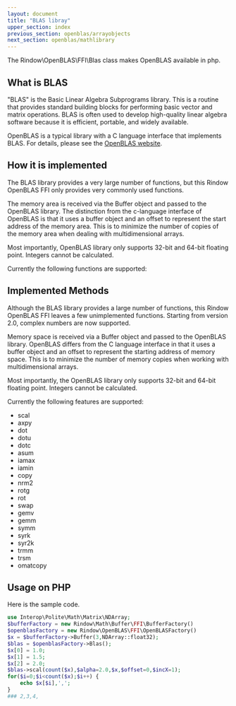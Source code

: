 ```yaml
---
layout: document
title: "BLAS libray"
upper_section: index
previous_section: openblas/arrayobjects
next_section: openblas/mathlibrary
---
```

The Rindow\\OpenBLAS\\FFI\\Blas class makes OpenBLAS available in php.

What is BLAS
------------
"BLAS" is the Basic Linear Algebra Subprograms library.
This is a routine that provides standard building blocks for performing basic vector and matrix operations.
BLAS is often used to develop high-quality linear algebra software because it is efficient, portable, and widely available.

OpenBLAS is a typical library with a C language interface that implements BLAS.
For details, please see the [OpenBLAS website](https://www.openblas.net/).

How it is implemented
---------------------
The BLAS library provides a very large number of functions, but this Rindow OpenBLAS FFI only provides very commonly used functions.

The memory area is received via the Buffer object and passed to the OpenBLAS library.
The distinction from the c-language interface of OpenBLAS is that it uses a buffer object and an offset to represent the start address of the memory area. This is to minimize the number of copies of the memory area when dealing with multidimensional arrays.

Most importantly, OpenBLAS library only supports 32-bit and 64-bit floating point.
Integers cannot be calculated.

Currently the following functions are supported:

Implemented Methods
-------------------
Although the BLAS library provides a large number of functions, this Rindow OpenBLAS FFI leaves a few unimplemented functions. Starting from version 2.0, complex numbers are now supported.

Memory space is received via a Buffer object and passed to the OpenBLAS library.
OpenBLAS differs from the C language interface in that it uses a buffer object and an offset to represent the starting address of memory space. This is to minimize the number of memory copies when working with multidimensional arrays.

Most importantly, the OpenBLAS library only supports 32-bit and 64-bit floating point.
Integers cannot be calculated.

Currently the following features are supported:

- scal
- axpy
- dot
- dotu
- dotc
- asum
- iamax
- iamin
- copy
- nrm2
- rotg
- rot
- swap
- gemv
- gemm
- symm
- syrk
- syr2k
- trmm
- trsm
- omatcopy



Usage on PHP
------------
Here is the sample code.

```php
use Interop\Polite\Math\Matrix\NDArray;
$bufferFactory = new Rindow\Math\Buffer\FFI\BufferFactory()
$openblasFactory = new Rindow\OpenBLAS\FFI\OpenBLASFactory()
$x = $bufferFactory->Buffer(3,NDArray::float32);
$blas = $openblasFactory->Blas();
$x[0] = 1.0;
$x[1] = 1.5;
$x[2] = 2.0;
$blas->scal(count($x),$alpha=2.0,$x,$offset=0,$incX=1);
for($i=0;$i<count($x);$i++) {
    echo $x[$i],',';
}
### 2,3,4,
```
